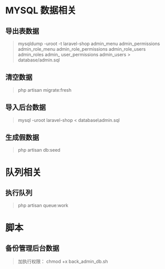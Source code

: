 # MYSQL 数据相关

## 导出表数据
> mysqldump -uroot -t laravel-shop admin_menu admin_permissions admin_role_menu admin_role_permissions admin_role_users admin_roles admin_ user_permissions admin_users > database/admin.sql
> 
## 清空数据
> php artisan migrate:fresh 

## 导入后台数据
> mysql -uroot laravel-shop < database\admin.sql

## 生成假数据
> php artisan db:seed

# 队列相关
## 执行队列
> php artisan queue:work

# 脚本
## 备份管理后台数据
> 加执行权限： chmod +x back_admin_db.sh
